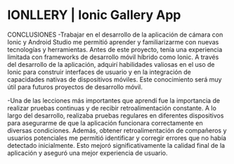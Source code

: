 # IONLLERY | Ionic Gallery App









CONCLUSIONES
-Trabajar en el desarrollo de la aplicación de cámara con Ionic y Android Studio me permitió aprender y familiarizarme con nuevas tecnologías y herramientas. Antes de este proyecto, tenía una experiencia limitada con frameworks de desarrollo móvil híbrido como Ionic. A través del desarrollo de la aplicación, adquirí habilidades valiosas en el uso de Ionic para construir interfaces de usuario y en la integración de capacidades nativas de dispositivos móviles. Este conocimiento será muy útil para futuros proyectos de desarrollo móvil.

-Una de las lecciones más importantes que aprendí fue la importancia de realizar pruebas continuas y de recibir retroalimentación constante. A lo largo del desarrollo, realizaba pruebas regulares en diferentes dispositivos para asegurarme de que la aplicación funcionara correctamente en diversas condiciones. Además, obtener retroalimentación de compañeros y usuarios potenciales me permitió identificar y corregir errores que no había detectado inicialmente. Esto mejoró significativamente la calidad final de la aplicación y aseguró una mejor experiencia de usuario.
